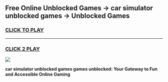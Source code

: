 
## Free Online Unblocked Games → car simulator unblocked games → Unblocked Games
<h3>
<a href="https://premium.freeplayer.one?title=car_simulator_unblocked_games&ref=21F">CLICK TO PLAY</a></h3>
<hr>

<h3>
<a href="https://premium.freeplayer.one?title=car_simulator_unblocked_games&ref=21F">CLICK 2 PLAY</a>
  
</h3>

<a href="https://premium.freeplayer.one?title=car_simulator_unblocked_games&ref=21F/"><img src="https://clearcache.store/games.png"></a>


**car simulator unblocked games games unblocked: Your Gateway to Fun and Accessible Online Gaming**
